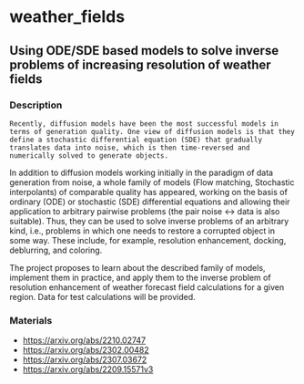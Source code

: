# weather_fields

## Using ODE/SDE based models to solve inverse problems of increasing resolution of weather fields
 
### Description
	Recently, diffusion models have been the most successful models in terms of generation quality. One view of diffusion models is that they define a stochastic differential equation (SDE) that gradually translates data into noise, which is then time-reversed and numerically solved to generate objects.  
In addition to diffusion models working initially in the paradigm of data generation from noise, a whole family of models (Flow matching, Stochastic interpolants) of comparable quality has appeared, working on the basis of ordinary (ODE) or stochastic (SDE) differential equations and allowing their application to arbitrary pairwise problems (the pair noise <-> data is also suitable). Thus, they can be used to solve inverse problems of an arbitrary kind, i.e., problems in which one needs to restore a corrupted object in some way. These include, for example, resolution enhancement, docking, deblurring, and coloring.

The project proposes to learn about the described family of models, implement them in practice, and apply them to the inverse problem of resolution enhancement of weather forecast field calculations for a given region. Data for test calculations will be provided.
 
### Materials
* https://arxiv.org/abs/2210.02747
* https://arxiv.org/abs/2302.00482
* https://arxiv.org/abs/2307.03672
* https://arxiv.org/abs/2209.15571v3
